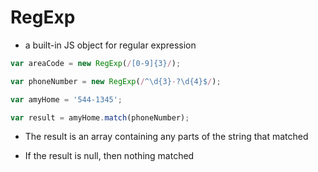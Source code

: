 # RegExp

- a built-in JS object for regular expression


```javascript
var areaCode = new RegExp(/[0-9]{3}/);

var phoneNumber = new RegExp(/^\d{3}-?\d{4}$/);

var amyHome = '544-1345';

var result = amyHome.match(phoneNumber);
```

- The result is an array containing any parts of the string that matched

- If the result is null, then nothing matched
